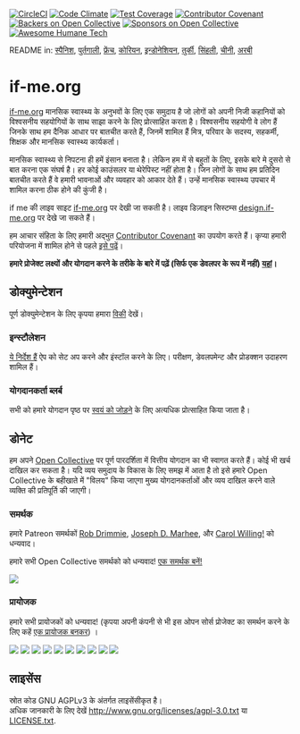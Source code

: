 [![CircleCI](https://circleci.com/gh/ifmeorg/ifme/tree/main.svg?style=svg)](https://circleci.com/gh/ifmeorg/ifme/tree/main)
[![Code Climate](https://codeclimate.com/github/ifmeorg/ifme/badges/gpa.svg)](https://codeclimate.com/github/ifmeorg/ifme)
[![Test Coverage](https://api.codeclimate.com/v1/badges/f9444a4d4116720518fe/test_coverage)](https://codeclimate.com/github/ifmeorg/ifme/test_coverage)
[![Contributor Covenant](https://img.shields.io/badge/Contributor%20Covenant-v2.1%20adopted-ff69b4.svg)](code_of_conduct.md)
[![Backers on Open Collective](https://opencollective.com/ifme/backers/badge.svg)](#backers)
[![Sponsors on Open Collective](https://opencollective.com/ifme/sponsors/badge.svg)](#sponsors)
[![Awesome Humane Tech](https://raw.githubusercontent.com/humanetech-community/awesome-humane-tech/main/humane-tech-badge.svg?sanitize=true)](https://github.com/humanetech-community/awesome-humane-tech)  

README in: [स्पैनिश](https://github.com/ifmeorg/ifme/blob/main/README-ES.md), [पुर्तगाली](https://github.com/ifmeorg/ifme/blob/main/README-PT.md), 
[फ्रेंच](https://github.com/ifmeorg/ifme/blob/main/README-FR.md), [कोरियन](https://github.com/ifmeorg/ifme/blob/main/README-KO.md), 
[इन्डोनेशियन](https://github.com/ifmeorg/ifme/blob/main/README-ID.md), [तुर्की](https://github.com/ifmeorg/ifme/blob/main/README-TR.md), 
[सिंहली](https://github.com/ifmeorg/ifme/blob/main/README-LK.md), [चीनी](https://github.com/ifmeorg/ifme/blob/main/README-CN.md), [अरबी](https://github.com/ifmeorg/ifme/blob/main/README-Ar.md)

# if-me.org  

[if-me.org](https://www.if-me.org/) मानसिक स्वास्थ्य के अनुभवों के लिए एक समुदाय है
जो लोगों को अपनी निजी कहानियों को विश्वसनीय सहयोगियों के साथ साझा करने के लिए प्रोत्साहित करता है।
विश्वसनीय सहयोगी वे लोग हैं जिनके साथ हम दैनिक आधार पर बातचीत करते हैं, जिनमें शामिल हैं
मित्र, परिवार के सदस्य, सहकर्मी, शिक्षक और मानसिक स्वास्थ्य कार्यकर्ता।

मानसिक स्वास्थ्य से निपटना ही हमें इंसान बनाता है। लेकिन हम में से बहुतों के लिए, 
इसके बारे मे दुसरो से बात करना एक संघर्ष है।   हर कोई काउंसलर या थेरेपिस्ट नहीं होता है।
जिन लोगों के साथ हम प्रतिदिन बातचीत करते हैं वे हमारी भावनाओं और व्यवहार को आकार देते हैं।
उन्हें मानसिक स्वास्थ्य उपचार में शामिल करना ठीक होने की कुंजी है।

if me की लाइव साइट [if-me.org](https://www.if-me.org/) पर देखी जा सकती है। लाइव डिज़ाइन सिस्टम्स [design.if-me.org](http://design.if-me.org/) पर देखे जा सकते हैं।

हम आचार संहिता के लिए हमारी अद्भुत [Contributor Covenant](http://contributor-covenant.org) का उपयोग करते हैं। कृप्या हमारी परियोजना में शामिल होने से पहले
[इसे पढ़ें](https://github.com/ifmeorg/ifme/blob/main/code_of_conduct.md)।
  

**हमारे प्रोजेक्ट लक्ष्यों और योगदान करने के तरीके के बारे में पढ़ें (सिर्फ एक डेवलपर के रूप में नहीं) [यहां](https://github.com/ifmeorg/ifme/blob/main/CONTRIBUTING.md)।**  

## डोक्युमेन्टेशन  

पूर्ण डोक्युमेन्टेशन के लिए कृपया हमारा [विकी](https://github.com/ifmeorg/ifme/wiki) देखें।  

### इन्स्टौलेशन  

[ये निर्देश हैं](https://github.com/ifmeorg/ifme/wiki/Installation) ऐप को सेट अप करने और इंस्टॉल करने के लिए। परीक्षण, डेवलपमेन्ट और प्रोडक्शन उदाहरण शामिल हैं।  

### योगदानकर्ता ब्लर्ब

सभी को हमारे योगदान पृष्ठ पर [स्वयं को जोड़ने](https://github.com/ifmeorg/ifme/wiki/Contributor-Blurb) के लिए अत्यधिक प्रोत्साहित किया जाता है।  

## डोनेट

हम अपने [Open Collective](https://opencollective.com/ifme) पर पूर्ण पारदर्शिता में वित्तीय योगदान का भी स्वागत करते हैं।
कोई भी खर्च दाखिल कर सकता है। यदि व्यय समुदाय के विकास के लिए समझ में आता है
तो इसे हमारे Open Collective के बहीखाते में "विलय" किया जाएगा
मुख्य योगदानकर्ताओं और व्यय दाखिल करने वाले व्यक्ति की प्रतिपूर्ति की जाएगी।  

### समर्थक

हमारे Patreon समर्थकों [Rob Drimmie](https://www.patreon.com/user?u=3251857),
[Joseph D. Marhee](https://www.patreon.com/user?u=2899171), और
[Carol Willing!](https://www.patreon.com/user?u=202458) को धन्यवाद।

हमारे सभी Open Collective समर्थको को धन्यवाद!
[एक समर्थक बनें!](https://opencollective.com/ifme#backer)  

<a href="https://opencollective.com/ifme#backers" target="_blank"><img src="https://opencollective.com/ifme/backers.svg?width=890"></a>  

### प्रायोजक

हमारे सभी प्रायोजकों को धन्यवाद! (कृपया अपनी कंपनी से भी इस ओपन सोर्स प्रोजेक्ट का समर्थन करने के लिए कहें
[एक प्रायोजक बनकर](https://opencollective.com/ifme#sponsor)) ।

<section role="presentation">
  <a href="https://opencollective.com/ifme/sponsor/0/website" target="_blank"><img src="https://opencollective.com/ifme/sponsor/0/avatar.svg"></a>
  <a href="https://opencollective.com/ifme/sponsor/1/website" target="_blank"><img src="https://opencollective.com/ifme/sponsor/1/avatar.svg"></a>
  <a href="https://opencollective.com/ifme/sponsor/2/website" target="_blank"><img src="https://opencollective.com/ifme/sponsor/2/avatar.svg"></a>
  <a href="https://opencollective.com/ifme/sponsor/3/website" target="_blank"><img src="https://opencollective.com/ifme/sponsor/3/avatar.svg"></a>
  <a href="https://opencollective.com/ifme/sponsor/4/website" target="_blank"><img src="https://opencollective.com/ifme/sponsor/4/avatar.svg"></a>
  <a href="https://opencollective.com/ifme/sponsor/5/website" target="_blank"><img src="https://opencollective.com/ifme/sponsor/5/avatar.svg"></a>
  <a href="https://opencollective.com/ifme/sponsor/6/website" target="_blank"><img src="https://opencollective.com/ifme/sponsor/6/avatar.svg"></a>
  <a href="https://opencollective.com/ifme/sponsor/7/website" target="_blank"><img src="https://opencollective.com/ifme/sponsor/7/avatar.svg"></a>
  <a href="https://opencollective.com/ifme/sponsor/8/website" target="_blank"><img src="https://opencollective.com/ifme/sponsor/8/avatar.svg"></a>
  <a href="https://opencollective.com/ifme/sponsor/9/website" target="_blank"><img src="https://opencollective.com/ifme/sponsor/9/avatar.svg"></a>
</section>  

## लाइसेंस

स्रोत कोड GNU AGPLv3 के अंतर्गत लाइसेंसीकृत है।   
अधिक जानकारी के लिए देखें  http://www.gnu.org/licenses/agpl-3.0.txt या [LICENSE.txt](https://github.com/ifmeorg/ifme/blob/main/LICENSE.txt).  
